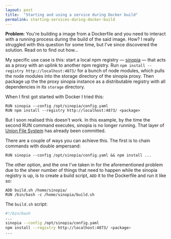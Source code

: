 ```yaml
---
layout: post
title:  "Starting and using a service during Docker build"
permalink: starting-services-during-docker-build
---
```


**Problem**: You're building a image from a Dockerfile and you need to interact with a running process during the build of the said image. How? I really struggled with this question for some time, but I've since discovered the solution. Read on to find out how...

My specific use case is this: start a local npm registry — [sinopia](https://github.com/rlidwka/sinopia) — that acts as a proxy with an uplink to another npm registry. Run `npm install --registry http://localhost:4873/` for a bunch of node modules, which pulls the node modules into the storage directory of the sinopia proxy. Then package up the the proxy sinopia instance as a distributable registry with all dependencies in its `storage` directory.

 When I first got started with Docker I tried this:

```
RUN sinopia --config /opt/sinopia/config.yaml
RUN npm install --registry http://localhost:4873/ <package>
```

But I soon realised this doesn't work. In this example, by the time the second RUN command executes, sinopia is no longer running. That layer of [Union File System](https://docs.docker.com/engine/introduction/understanding-docker/#how-does-a-docker-image-work) has already been committed.

There are a couple of ways you can achieve this. The first is to chain commands with double ampersand:

```
RUN sinopia --config /opt/sinopia/config.yaml && npm install ...
```

The other option, and the one I've taken in for the aforementioned problem due to the sheer number of things that need to happen while the sinopia registry is up, is to create a build script, `ADD` it to the Dockerfile and run it like so:

```
ADD build.sh /home/sinopia/
RUN /bin/bash -c /home/sinopia/build.sh
```

The `build.sh` script:

```bash
#!/bin/bash
...
sinopia --config /opt/sinopia/config.yaml
npm install --registry http://localhost:4873/ <package>
...
```
